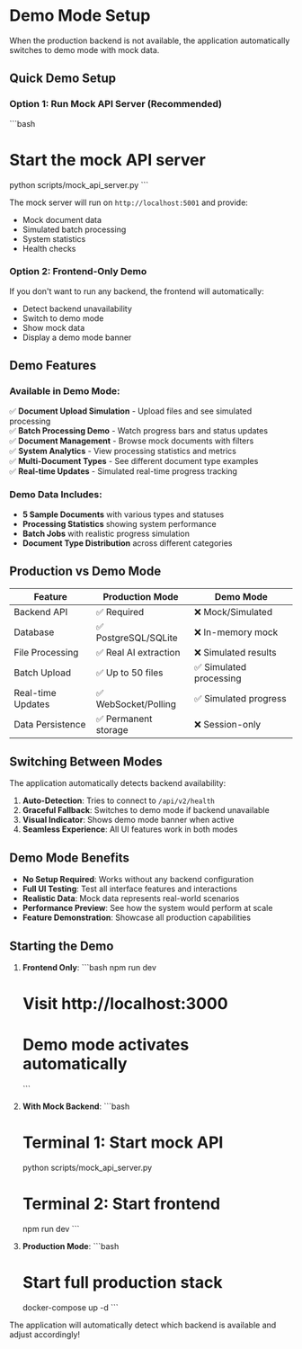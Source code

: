 # Demo Mode Setup

When the production backend is not available, the application automatically switches to demo mode with mock data.

## Quick Demo Setup

### Option 1: Run Mock API Server (Recommended)
\`\`\`bash
# Start the mock API server
python scripts/mock_api_server.py
\`\`\`

The mock server will run on `http://localhost:5001` and provide:
- Mock document data
- Simulated batch processing
- System statistics
- Health checks

### Option 2: Frontend-Only Demo
If you don't want to run any backend, the frontend will automatically:
- Detect backend unavailability
- Switch to demo mode
- Show mock data
- Display a demo mode banner

## Demo Features

### Available in Demo Mode:
✅ **Document Upload Simulation** - Upload files and see simulated processing  
✅ **Batch Processing Demo** - Watch progress bars and status updates  
✅ **Document Management** - Browse mock documents with filters  
✅ **System Analytics** - View processing statistics and metrics  
✅ **Multi-Document Types** - See different document type examples  
✅ **Real-time Updates** - Simulated real-time progress tracking  

### Demo Data Includes:
- **5 Sample Documents** with various types and statuses
- **Processing Statistics** showing system performance
- **Batch Jobs** with realistic progress simulation
- **Document Type Distribution** across different categories

## Production vs Demo Mode

| Feature | Production Mode | Demo Mode |
|---------|----------------|-----------|
| Backend API | ✅ Required | ❌ Mock/Simulated |
| Database | ✅ PostgreSQL/SQLite | ❌ In-memory mock |
| File Processing | ✅ Real AI extraction | ❌ Simulated results |
| Batch Upload | ✅ Up to 50 files | ✅ Simulated processing |
| Real-time Updates | ✅ WebSocket/Polling | ✅ Simulated progress |
| Data Persistence | ✅ Permanent storage | ❌ Session-only |

## Switching Between Modes

The application automatically detects backend availability:

1. **Auto-Detection**: Tries to connect to `/api/v2/health`
2. **Graceful Fallback**: Switches to demo mode if backend unavailable
3. **Visual Indicator**: Shows demo mode banner when active
4. **Seamless Experience**: All UI features work in both modes

## Demo Mode Benefits

- **No Setup Required**: Works without any backend configuration
- **Full UI Testing**: Test all interface features and interactions
- **Realistic Data**: Mock data represents real-world scenarios
- **Performance Preview**: See how the system would perform at scale
- **Feature Demonstration**: Showcase all production capabilities

## Starting the Demo

1. **Frontend Only**:
   \`\`\`bash
   npm run dev
   # Visit http://localhost:3000
   # Demo mode activates automatically
   \`\`\`

2. **With Mock Backend**:
   \`\`\`bash
   # Terminal 1: Start mock API
   python scripts/mock_api_server.py
   
   # Terminal 2: Start frontend
   npm run dev
   \`\`\`

3. **Production Mode**:
   \`\`\`bash
   # Start full production stack
   docker-compose up -d
   \`\`\`

The application will automatically detect which backend is available and adjust accordingly!

